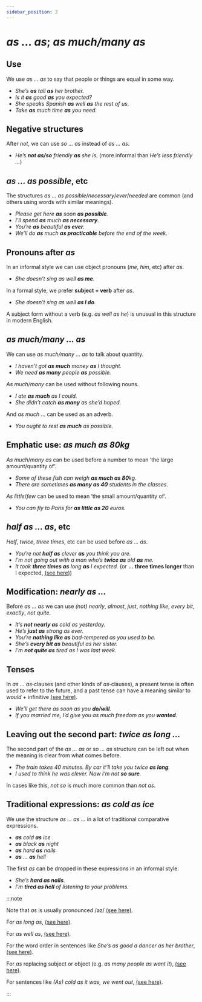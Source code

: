 ```yaml
---
sidebar_position: 2
---
```


# *as … as*; *as much/many as*

## Use

We use *as … as* to say that people or things are equal in some way.

- *She’s **as** tall **as** her brother.*
- *Is it **as** good **as** you expected?*
- *She speaks Spanish **as** well **as** the rest of us.*
- *Take **as** much time **as** you need.*

## Negative structures

After *not*, we can use *so … as* instead of *as … as*.

- *He’s **not as/so** friendly **as** she is.* (more informal than *He’s less friendly …*)

## *as … as possible*, etc

The structures *as … as possible*/*necessary*/*ever*/*needed* are common (and others using words with similar meanings).

- *Please get here **as** soon **as possible**.*
- *I’ll spend **as** much **as necessary**.*
- *You’re **as** beautiful **as ever**.*
- *We’ll do **as** much **as practicable** before the end of the week.*

## Pronouns after *as*

In an informal style we can use object pronouns (*me*, *him*, etc) after *as*.

- *She doesn’t sing as well **as me**.*

In a formal style, we prefer **subject + verb** after *as*.

- *She doesn’t sing as well **as I do**.*

A subject form without a verb (e.g. *as well as he*) is unusual in this structure in modern English.

## *as much/many … as*

We can use *as much/many … as* to talk about quantity.

- *I haven’t got **as much** money **as** I thought.*
- *We need **as many** people **as** possible.*

*As much/many* can be used without following nouns.

- *I ate **as much** as I could.*
- *She didn’t catch **as many** as she’d hoped.*

And *as much* … can be used as an adverb.

- *You ought to rest **as much** as possible.*

## Emphatic use: *as much as 80kg*

*As much*/*many as* can be used before a number to mean ‘the large amount/quantity of’.

- *Some of these fish can weigh **as much as 80**kg.*
- *There are sometimes **as many as 40** students in the classes.*

*As little*/*few* can be used to mean ‘the small amount/quantity of’.

- *You can fly to Paris for **as little as 20** euros.*

## *half as … as*, etc

*Half*, *twice*, *three times*, etc can be used before *as … as*.

- *You’re not **half as** clever **as** you think you are.*
- *I’m not going out with a man who’s **twice as** old **as** me.*
- *It took **three times as** long **as** I expected.* (or **… three times longer** than I expected, [(see here)](./comparison-advanced-points#three-times-er-etc))

## Modification: *nearly as …*

Before *as … as* we can use *(not) nearly*, *almost*, *just*, *nothing like*, *every bit*, *exactly*, *not quite*.

- *It’s **not nearly as** cold as yesterday.*
- *He’s **just as** strong as ever.*
- *You’re **nothing like as** bad-tempered as you used to be.*
- *She’s **every bit as** beautiful as her sister.*
- *I’m **not quite as** tired as I was last week.*

## Tenses

In *as … as*‐clauses (and other kinds of *as*‐clauses), a present tense is often used to refer to the future, and a past tense can have a meaning similar to *would* + infinitive [(see here)](./../conjunctions-sentences-and-clauses/tense-simplification-in-subordinate-clauses).

- *We’ll get there as soon as you **do/will**.*
- *If you married me, I’d give you as much freedom as you **wanted**.*

## Leaving out the second part: *twice as long …*

The second part of the *as … as* or *so … as* structure can be left out when the meaning is clear from what comes before.

- *The train takes 40 minutes. By car it’ll take you twice **as long**.*
- *I used to think he was clever. Now I’m not **so sure**.*

In cases like this, *not so* is much more common than *not as*.

## Traditional expressions: *as cold as ice*

We use the structure *as … as …* in a lot of traditional comparative expressions.

- ***as** cold **as** ice*
- ***as** black **as** night*
- ***as** hard **as** nails*
- ***as** … **as** hell*

The first *as* can be dropped in these expressions in an informal style.

- *She’s **hard as nails**.*
- *I’m **tired as hell** of listening to your problems.*

:::note

Note that *as* is usually pronounced /əz/ [(see here)](./../speech-and-spoken-exchanges/pronunciation-weak-and-strong-forms).

For *as long as*, [(see here)](./../../vocabulary/word-problems-from-a-to-z/as-long-as).

For *as well as*, [(see here)](./../../vocabulary/word-problems-from-a-to-z/as-well-as).

For the word order in sentences like *She’s as good a dancer as her brother*, [(see here)](./../adjectives/adjectives-position-after-as-how-so-too).

For *as* replacing subject or object (e.g. *as many people as want it*), [(see here)](./../other-adverbial-clauses/than-and-as-clauses-leaving-out-subjects-etc).

For sentences like *(As) cold as it was, we went out*, [(see here)](./../other-adverbial-clauses/as-and-though-special-word-order).

:::
